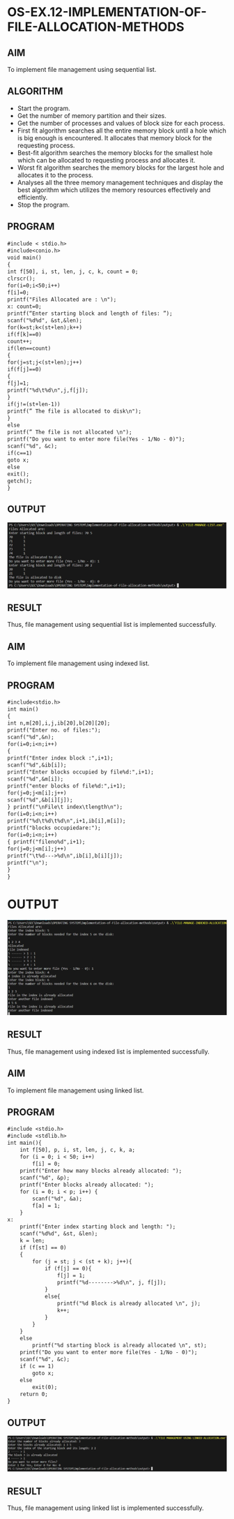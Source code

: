 # OS-EX.12-IMPLEMENTATION-OF-FILE-ALLOCATION-METHODS

## AIM
To implement file management using sequential list.

## ALGORITHM
* Start the program.
* Get the number of memory partition and their sizes.
* Get the number of processes and values of block size for each process.
* First fit algorithm searches all the entire memory block until a hole which is big enough is encountered. It allocates that memory block for the requesting process.
* Best-fit algorithm searches the memory blocks for the smallest hole which can be allocated to requesting process and allocates it.
* Worst fit algorithm searches the memory blocks for the largest hole and allocates it to the process.
* Analyses all the three memory management techniques and display the best algorithm which utilizes the memory resources effectively and efficiently.
* Stop the program.

## PROGRAM
```
#include < stdio.h>
#include<conio.h>
void main()
{
int f[50], i, st, len, j, c, k, count = 0;
clrscr();
for(i=0;i<50;i++)
f[i]=0;
printf("Files Allocated are : \n");
x: count=0;
printf(“Enter starting block and length of files: ”);
scanf("%d%d", &st,&len);
for(k=st;k<(st+len);k++)
if(f[k]==0)
count++;
if(len==count)
{
for(j=st;j<(st+len);j++)
if(f[j]==0)
{
f[j]=1;
printf("%d\t%d\n",j,f[j]);
}
if(j!=(st+len-1))
printf(” The file is allocated to disk\n");
}
else
printf(” The file is not allocated \n");
printf("Do you want to enter more file(Yes - 1/No - 0)");
scanf("%d", &c);
if(c==1)
goto x;
else
exit();
getch();
}
```

## OUTPUT
![image](1.png)

## RESULT
Thus, file management using sequential list is implemented successfully.

## AIM
To implement file management using indexed list.

## PROGRAM
```
#include<stdio.h>
int main()
{
int n,m[20],i,j,ib[20],b[20][20];
printf("Enter no. of files:");
scanf("%d",&n);
for(i=0;i<n;i++)
{ 
printf("Enter index block :",i+1); 
scanf("%d",&ib[i]);
printf("Enter blocks occupied by file%d:",i+1); 
scanf("%d",&m[i]);
printf("enter blocks of file%d:",i+1); 
for(j=0;j<m[i];j++) 
scanf("%d",&b[i][j]);
} printf("\nFile\t index\tlength\n"); 
for(i=0;i<n;i++) 
printf("%d\t%d\t%d\n",i+1,ib[i],m[i]); 
printf("blocks occupiedare:"); 
for(i=0;i<n;i++)
{ printf("fileno%d",i+1);
for(j=0;j<m[i];j++)
printf("\t%d--->%d\n",ib[i],b[i][j]);
printf("\n");
}
}
```

# OUTPUT
![image](2.png)

## RESULT
Thus, file management using indexed list is implemented successfully.

## AIM
To implement file management using linked list.

## PROGRAM
```
#include <stdio.h>
#include <stdlib.h>
int main(){
    int f[50], p, i, st, len, j, c, k, a;
    for (i = 0; i < 50; i++)
        f[i] = 0;
    printf("Enter how many blocks already allocated: ");
    scanf("%d", &p);
    printf("Enter blocks already allocated: ");
    for (i = 0; i < p; i++) {
        scanf("%d", &a);
        f[a] = 1;
    }
x:
    printf("Enter index starting block and length: ");
    scanf("%d%d", &st, &len);
    k = len;
    if (f[st] == 0)
    {
        for (j = st; j < (st + k); j++){
            if (f[j] == 0){
                f[j] = 1;
                printf("%d-------->%d\n", j, f[j]);
            }
            else{
                printf("%d Block is already allocated \n", j);
                k++;
            }
        }
    }
    else
        printf("%d starting block is already allocated \n", st);
    printf("Do you want to enter more file(Yes - 1/No - 0)");
    scanf("%d", &c);
    if (c == 1)
        goto x;
    else
        exit(0);
    return 0;
}
```

## OUTPUT
![image](3.png)

## RESULT
Thus, file management using linked list is implemented successfully.
